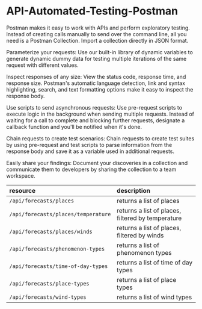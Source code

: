 # API-Automated-Testing-Postman

Postman makes it easy to work with APIs and perform exploratory testing.
Instead of creating calls manually to send over the command line, all you need is a Postman Collection. Import a collection directly in JSON format.

Parameterize your requests:
Use our built-in library of dynamic variables to generate dynamic dummy data for testing multiple iterations of the same request with different values.

Inspect responses of any size:
View the status code, response time, and response size. Postman's automatic language detection, link and syntax highlighting, search, and text formatting options make it easy to inspect the response body.

Use scripts to send asynchronous requests:
Use pre-request scripts to execute logic in the background when sending multiple requests. Instead of waiting for a call to complete and blocking further requests, designate a callback function and you'll be notified when it's done.

Chain requests to create test scenarios:
Chain requests to create test suites by using pre-request and test scripts to parse information from the response body and save it as a variable used in additional requests.

Easily share your findings:
Document your discoveries in a collection and communicate them to developers by sharing the collection to a team workspace.

<table>
<thead>
<tr>
<th align="left">resource</th>
<th align="left">description</th>
</tr>
</thead>
<tbody>
<tr>
<td align="left"><code>/api/forecasts/places</code></td>
<td align="left">returns a list of places</td>
</tr>
<tr>
<td align="left"><code>/api/forecasts/places/temperature</code></td>
<td align="left">returns a list of places, filtered by temperature</td>
</tr>
<tr>
<td align="left"><code>/api/forecasts/places/winds</code></td>
<td align="left">returns a list of places, filtered by winds</td>
</tr>
<tr>
<td align="left"><code>/api/forecasts/phenomenon-types</code></td>
<td align="left">returns a list of phenomenon types</td>
</tr>
<tr>
<td align="left"><code>/api/forecasts/time-of-day-types</code></td>
<td align="left">returns a list of time of day types</td>
</tr>
<tr>
<td align="left"><code>/api/forecasts/place-types</code></td>
<td align="left">returns a list of place types</td>
</tr>
<tr>
<td align="left"><code>/api/forecasts/wind-types</code></td>
<td align="left">returns a list of wind types</td>
</tr>
</tbody>
</table>

